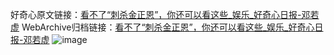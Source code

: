 好奇心原文链接：[看不了“刺杀金正恩”，你还可以看这些_娱乐_好奇心日报-邓若虚](https://www.qdaily.com/articles/4642.html)
WebArchive归档链接：[看不了“刺杀金正恩”，你还可以看这些_娱乐_好奇心日报-邓若虚](http://web.archive.org/web/20190623162410/https://www.qdaily.com/articles/4642.html)
![image](http://ww3.sinaimg.cn/large/007d5XDply1g3w5n81vx0j30u05i1hdt)